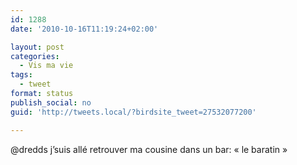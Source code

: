 ```yaml
---
id: 1288
date: '2010-10-16T11:19:24+02:00'

layout: post
categories:
  - Vis ma vie
tags:
  - tweet
format: status
publish_social: no
guid: 'http://tweets.local/?birdsite_tweet=27532077200'

---
```


@dredds j’suis allé retrouver ma cousine dans un bar: « le baratin »